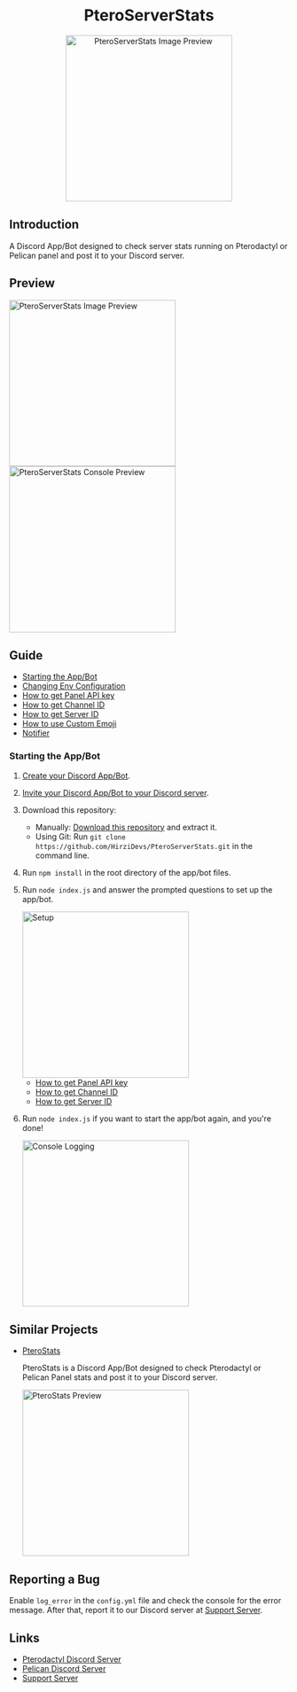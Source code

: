 <div align="center">

# PteroServerStats

<img alt="PteroServerStats Image Preview" src="https://usercontent.catto.pictures/hirzi/fd17737b-5233-47b1-b9be-5bd69080cd95.png" width="300"/>

</div>

## Introduction
A Discord App/Bot designed to check server stats running on Pterodactyl or Pelican panel and post it to your Discord server.

## Preview
<img alt="PteroServerStats Image Preview" src="https://usercontent.catto.pictures/hirzi/fd17737b-5233-47b1-b9be-5bd69080cd95.png" width="300"/>

<img alt="PteroServerStats Console Preview" src="https://usercontent.catto.pictures/hirzi/5d9a51a0-8ac0-4973-93a0-afec1aaed984.png" width="300"/>

## Guide
- [Starting the App/Bot](#starting-the-appbot)
- [Changing Env Configuration](https://github.com/HirziDevs/PteroServerStats/blob/main/guide/env-configuration.md)
- [How to get Panel API key](https://github.com/HirziDevs/PteroServerStats/blob/main/guide/panel-api-key.md)
- [How to get Channel ID](https://github.com/HirziDevs/PteroServerStats/blob/main/guide/channel-id.md)
- [How to get Server ID](https://github.com/HirziDevs/PteroServerStats/blob/main/guide/server-id.md)
- [How to use Custom Emoji](https://github.com/HirziDevs/PteroServerStats/blob/main/guide/custom-emoji.md)
- [Notifier](https://github.com/HirziDevs/PteroServerStats/blob/main/guide/notifier.md)

### Starting the App/Bot
1. [Create your Discord App/Bot](https://discordjs.guide/preparations/setting-up-a-bot-application.html).
2. [Invite your Discord App/Bot to your Discord server](https://discordjs.guide/preparations/adding-your-bot-to-servers.html).
3. Download this repository:
    - Manually: [Download this repository](https://github.com/HirziDevs/PteroServerStats/archive/refs/heads/main.zip) and extract it.
    - Using Git: Run `git clone https://github.com/HirziDevs/PteroServerStats.git` in the command line.
4. Run `npm install` in the root directory of the app/bot files.
5. Run `node index.js` and answer the prompted questions to set up the app/bot.

    <img alt="Setup" src="https://usercontent.catto.pictures/hirzi/e0d50227-96e6-4624-9298-c8db67bb333a.png" width="300"/>

    - [How to get Panel API key](https://github.com/HirziDevs/PteroServerStats/blob/main/guide/panel-api-key.md)
    - [How to get Channel ID](https://github.com/HirziDevs/PteroServerStats/blob/main/guide/channel-id.md)
    - [How to get Server ID](https://github.com/HirziDevs/PteroServerStats/blob/main/guide/server-id.md)

6. Run `node index.js` if you want to start the app/bot again, and you're done!

    <img alt="Console Logging" src="https://usercontent.catto.pictures/hirzi/5d9a51a0-8ac0-4973-93a0-afec1aaed984.png" width="300"/>
	
## Similar Projects
- [PteroStats](https://github.com/HirziDevs/PteroStats)

    PteroStats is a Discord App/Bot designed to check Pterodactyl or Pelican Panel stats and post it to your Discord server.
	
	<img alt="PteroStats Preview" src="https://usercontent.catto.pictures/hirzi/e6f6fe6a-8c0e-4c7a-8b73-d4af752324f4.png" width="300"/>
	
## Reporting a Bug
Enable `log_error` in the `config.yml` file and check the console for the error message. After that, report it to our Discord server at [Support Server](https://discord.znproject.my.id).

## Links
- [Pterodactyl Discord Server](https://discord.gg/pterodactyl)
- [Pelican Discord Server](https://discord.gg/pelican-panel) 
- [Support Server](https://discord.znproject.my.id)